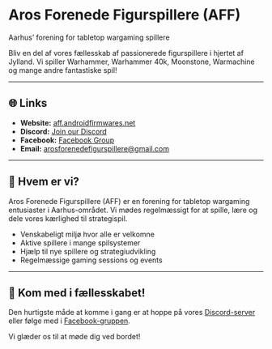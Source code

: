 # Aros Forenede Figurspillere (AFF)

Aarhus’ forening for tabletop wargaming spillere

Bliv en del af vores fællesskab af passionerede figurspillere i hjertet af Jylland. Vi spiller Warhammer, Warhammer 40k, Moonstone, Warmachine og mange andre fantastiske spil!

---

## 🌐 Links
- **Website:** [aff.androidfirmwares.net](https://aff.androidfirmwares.net/)
- **Discord:** [Join our Discord](https://discord.gg/5yvQRbd5QK)
- **Facebook:** [Facebook Group](https://www.facebook.com/arosforenedefigurspillere)
- **Email:** [arosforenedefigurspillere@gmail.com](mailto:arosforenedefigurspillere@gmail.com)

---

## 🎲 Hvem er vi?
Aros Forenede Figurspillere (AFF) er en forening for tabletop wargaming entusiaster i Aarhus-området. Vi mødes regelmæssigt for at spille, lære og dele vores kærlighed til strategispil.

- Venskabeligt miljø hvor alle er velkomne
- Aktive spillere i mange spilsystemer
- Hjælp til nye spillere og strategiudvikling
- Regelmæssige gaming sessions og events

---

## 📢 Kom med i fællesskabet!
Den hurtigste måde at komme i gang er at hoppe på vores [Discord-server](https://discord.gg/5yvQRbd5QK) eller følge med i [Facebook-gruppen](https://www.facebook.com/arosforenedefigurspillere).

Vi glæder os til at møde dig ved bordet!
